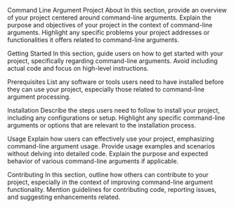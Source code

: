  Command Line Argument Project
About
In this section, provide an overview of your project centered around command-line arguments. Explain the purpose and objectives of your project in the context of command-line arguments. Highlight any specific problems your project addresses or functionalities it offers related to command-line arguments.

Getting Started
In this section, guide users on how to get started with your project, specifically regarding command-line arguments. Avoid including actual code and focus on high-level instructions.

Prerequisites
List any software or tools users need to have installed before they can use your project, especially those related to command-line argument processing.

Installation
Describe the steps users need to follow to install your project, including any configurations or setup. Highlight any specific command-line arguments or options that are relevant to the installation process.

Usage
Explain how users can effectively use your project, emphasizing command-line argument usage. Provide usage examples and scenarios without delving into detailed code. Explain the purpose and expected behavior of various command-line arguments if applicable.

Contributing
In this section, outline how others can contribute to your project, especially in the context of improving command-line argument functionality. Mention guidelines for contributing code, reporting issues, and suggesting enhancements related.
